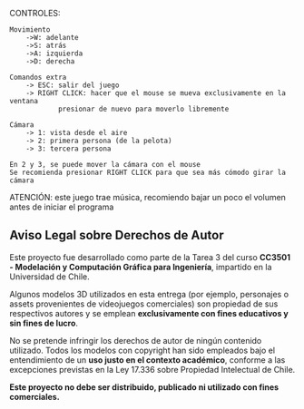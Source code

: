 CONTROLES:

	Movimiento
		->W: adelante
		->S: atrás
		->A: izquierda
		->D: derecha

	Comandos extra
		-> ESC: salir del juego
		-> RIGHT CLICK: hacer que el mouse se mueva exclusivamente en la ventana
				presionar de nuevo para moverlo libremente

	Cámara
		-> 1: vista desde el aire
		-> 2: primera persona (de la pelota)
		-> 3: tercera persona
	
	En 2 y 3, se puede mover la cámara con el mouse
	Se recomienda presionar RIGHT CLICK para que sea más cómodo girar la cámara

ATENCIÓN: este juego trae música, recomiendo bajar un poco el volumen antes de iniciar el programa


## Aviso Legal sobre Derechos de Autor ##

Este proyecto fue desarrollado como parte de la Tarea 3 del curso **CC3501 - Modelación y Computación Gráfica para Ingeniería**,
impartido en la Universidad de Chile.

Algunos modelos 3D utilizados en esta entrega (por ejemplo, personajes o assets provenientes de videojuegos comerciales) son
propiedad de sus respectivos autores y se emplean **exclusivamente con fines educativos y sin fines de lucro**. 

No se pretende infringir los derechos de autor de ningún contenido utilizado. Todos los modelos con copyright han sido
empleados bajo el entendimiento de un **uso justo en el contexto académico**, conforme a las excepciones previstas en la
Ley 17.336 sobre Propiedad Intelectual de Chile.

**Este proyecto no debe ser distribuido, publicado ni utilizado con fines comerciales.**
